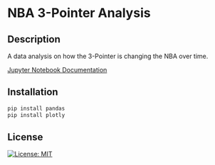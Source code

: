 
NBA 3-Pointer Analysis
======================

Description
-----------
A data analysis on how the 3-Pointer is changing the NBA over time.

[Jupyter Notebook Documentation](https://nbviewer.jupyter.org/github/aasimrajabali/nba_3t_analysis/blob/master/nba_3pt_analysis_notebook.ipynb)

Installation
------------
```bash
pip install pandas  
pip install plotly
```
License
-------
[![License: MIT](https://img.shields.io/badge/License-MIT-yellow.svg)](https://opensource.org/licenses/MIT)
